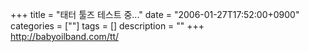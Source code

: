 +++
title = "태터 툴즈 테스트 중..."
date = "2006-01-27T17:52:00+0900"
categories = [""]
tags = []
description = ""
+++
<span class="copyright_entry" style="display:block;" title="태터 툴즈 테스트 중...@@**@@http://shed.egloos.com/1243839"></span>
<a href="http://babyoilband.com/tt/">http://babyoilband.com/tt/</a> 
<!--
       <rdf:RDF xmlns:rdf="http://www.w3.org/1999/02/22-rdf-syntax-ns#"
		    xmlns:dc="http://purl.org/dc/elements/1.1/"
		    xmlns:trackback="http://madskills.com/public/xml/rss/module/trackback/">
       <rdf:Description
	        rdf:about="http://shed.egloos.com/1243839"
	        dc:identifier="http://shed.egloos.com/1243839"
	        dc:title="태터 툴즈 테스트 중..."
	        trackback:ping="http://shed.egloos.com/tb/1243839"/>
       </rdf:RDF>
       -->

<ul></ul>